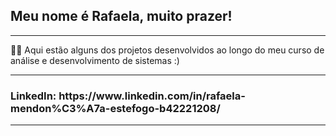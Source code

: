 <h2>Meu nome é Rafaela, muito prazer!</h2>
<hr></hr>
<p>
👩‍💻 Aqui estão alguns dos projetos desenvolvidos ao longo do meu curso de análise e desenvolvimento de sistemas :)
</p>


<hr></hr>
<h3>LinkedIn: https://www.linkedin.com/in/rafaela-mendon%C3%A7a-estefogo-b42221208/</h3>
<hr></hr>

